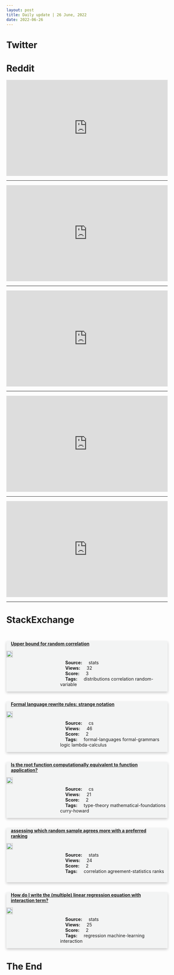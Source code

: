 ```yaml
---
layout: post
title: Daily update | 26 June, 2022
date: 2022-06-26
---
```


<script async src="https://platform.twitter.com/widgets.js" charset="utf-8"></script>


<script src='https://storage.ko-fi.com/cdn/scripts/overlay-widget.js'></script>
<script>
  kofiWidgetOverlay.draw('themldojo', {
    'type': 'floating-chat',
    'floating-chat.donateButton.text': 'Support me',
    'floating-chat.donateButton.background-color': '#f45d22',
    'floating-chat.donateButton.text-color': '#fff'
  });
</script>

# Twitter 

<blockquote class="twitter-tweet"><a href="https://twitter.com/bce3227/status/1540614882793467904"></a></blockquote>

<blockquote class="twitter-tweet"><a href="https://twitter.com/Rami_Krispin/status/1540686272166891521"></a></blockquote>

<blockquote class="twitter-tweet"><a href="https://twitter.com/SpeechUnion/status/1540617703425294337"></a></blockquote>

<blockquote class="twitter-tweet"><a href="https://twitter.com/KirkDBorne/status/1540534217406308353"></a></blockquote>

<blockquote class="twitter-tweet"><a href="https://twitter.com/ucfmshah/status/1540731084731600897"></a></blockquote>

<blockquote class="twitter-tweet"><a href="https://twitter.com/ylecun/status/1540504892879654912"></a></blockquote>

<blockquote class="twitter-tweet"><a href="https://twitter.com/ylecun/status/1540535041436033026"></a></blockquote>

<blockquote class="twitter-tweet"><a href="https://twitter.com/ylecun/status/1540506128408264704"></a></blockquote>

<blockquote class="twitter-tweet"><a href="https://twitter.com/ylecun/status/1540763427575959552"></a></blockquote>

<blockquote class="twitter-tweet"><a href="https://twitter.com/ylecun/status/1540536601385771008"></a></blockquote>

# Reddit 

<iframe id="reddit-embed" src="https://www.redditmedia.com/r/dataengineering/comments/vkfs57/i_created_a_pipeline_extracting_reddit_data_using?ref_source=embed&amp;ref=share&amp;embed=true" sandbox="allow-scripts allow-same-origin allow-popups" style="border: none;" height="300" width="100%" scrolling="yes"></iframe>
<hr style="width:100%;text-align:left;margin-left:0">
<iframe id="reddit-embed" src="https://www.redditmedia.com/r/datascience/comments/vkdjs9/if_data_science_had_a_bar_exam_what_would_be_on_it?ref_source=embed&amp;ref=share&amp;embed=true" sandbox="allow-scripts allow-same-origin allow-popups" style="border: none;" height="300" width="100%" scrolling="yes"></iframe>
<hr style="width:100%;text-align:left;margin-left:0">
<iframe id="reddit-embed" src="https://www.redditmedia.com/r/MachineLearning/comments/vkc7fo/research_not_all_our_papers_get_published?ref_source=embed&amp;ref=share&amp;embed=true" sandbox="allow-scripts allow-same-origin allow-popups" style="border: none;" height="300" width="100%" scrolling="yes"></iframe>
<hr style="width:100%;text-align:left;margin-left:0">
<iframe id="reddit-embed" src="https://www.redditmedia.com/r/datasets/comments/vkcqow/100_machine_learning_datasets_curated_for_you?ref_source=embed&amp;ref=share&amp;embed=true" sandbox="allow-scripts allow-same-origin allow-popups" style="border: none;" height="300" width="100%" scrolling="yes"></iframe>
<hr style="width:100%;text-align:left;margin-left:0">
<iframe id="reddit-embed" src="https://www.redditmedia.com/r/datascience/comments/vk731o/dont_worry_guys_signify_formally_phillips?ref_source=embed&amp;ref=share&amp;embed=true" sandbox="allow-scripts allow-same-origin allow-popups" style="border: none;" height="300" width="100%" scrolling="yes"></iframe>
<hr style="width:100%;text-align:left;margin-left:0">

<style>
.card {
box-shadow: 0 4px 8px 0 rgba(0,0,0,0.2);
transition: 0.3s;
width: 100%;
background-color: #F3F4F4;
}
p{
    margin-left:  3em;
    padding-top: 1em;
}
.part2{
    display: grid;
    grid-template-columns: 1fr 3fr;
}
h4{
    margin: 1em;
}

.card:hover {
box-shadow: 0 8px 16px 0 rgba(0,0,0,0.2);
}
b {
padding: 2px 16px;
}
</style>
  
# StackExchange 


  <br>
  <div class="card">
  <h4><a href='https://stats.stackexchange.com/questions/579994/upper-bound-for-random-correlation'>Upper bound for random correlation</a></h4> 
  <div class="part2">
      <img src="https://cdn.sstatic.net/Sites/stats/Img/apple-touch-icon@2.png?v=344f57aa10cc" alt="Img missing!" style="width:40%">
      <p><b>Source:</b> stats<br><b>Views:</b> 32<br><b>Score:</b> 3<br><b>Tags:</b> <span class="badge badge-dark">distributions</span> <span class="badge badge-dark">correlation</span> <span class="badge badge-dark">random-variable</span></p> 
  </div>
  </div>
      
  <br>
  <div class="card">
  <h4><a href='https://cs.stackexchange.com/questions/152648/formal-language-rewrite-rules-strange-notation'>Formal language rewrite rules: strange notation</a></h4> 
  <div class="part2">
      <img src="https://cdn.sstatic.net/Sites/cs/Img/apple-touch-icon@2.png?v=324a3e0c2b03" alt="Img missing!" style="width:40%">
      <p><b>Source:</b> cs<br><b>Views:</b> 46<br><b>Score:</b> 2<br><b>Tags:</b> <span class="badge badge-dark">formal-languages</span> <span class="badge badge-dark">formal-grammars</span> <span class="badge badge-dark">logic</span> <span class="badge badge-dark">lambda-calculus</span></p> 
  </div>
  </div>
      
  <br>
  <div class="card">
  <h4><a href='https://cs.stackexchange.com/questions/152649/is-the-root-function-computationally-equivalent-to-function-application'>Is the root function computationally equivalent to function application?</a></h4> 
  <div class="part2">
      <img src="https://cdn.sstatic.net/Sites/cs/Img/apple-touch-icon@2.png?v=324a3e0c2b03" alt="Img missing!" style="width:40%">
      <p><b>Source:</b> cs<br><b>Views:</b> 21<br><b>Score:</b> 2<br><b>Tags:</b> <span class="badge badge-dark">type-theory</span> <span class="badge badge-dark">mathematical-foundations</span> <span class="badge badge-dark">curry-howard</span></p> 
  </div>
  </div>
      
  <br>
  <div class="card">
  <h4><a href='https://stats.stackexchange.com/questions/580009/assessing-which-random-sample-agrees-more-with-a-preferred-ranking'>assessing which random sample agrees more with a preferred ranking</a></h4> 
  <div class="part2">
      <img src="https://cdn.sstatic.net/Sites/stats/Img/apple-touch-icon@2.png?v=344f57aa10cc" alt="Img missing!" style="width:40%">
      <p><b>Source:</b> stats<br><b>Views:</b> 24<br><b>Score:</b> 2<br><b>Tags:</b> <span class="badge badge-dark">correlation</span> <span class="badge badge-dark">agreement-statistics</span> <span class="badge badge-dark">ranks</span></p> 
  </div>
  </div>
      
  <br>
  <div class="card">
  <h4><a href='https://stats.stackexchange.com/questions/580002/how-do-i-write-the-multiple-linear-regression-equation-with-interaction-term'>How do I write the (multiple) linear regression equation with interaction term?</a></h4> 
  <div class="part2">
      <img src="https://cdn.sstatic.net/Sites/stats/Img/apple-touch-icon@2.png?v=344f57aa10cc" alt="Img missing!" style="width:40%">
      <p><b>Source:</b> stats<br><b>Views:</b> 25<br><b>Score:</b> 2<br><b>Tags:</b> <span class="badge badge-dark">regression</span> <span class="badge badge-dark">machine-learning</span> <span class="badge badge-dark">interaction</span></p> 
  </div>
  </div>
      
# The End